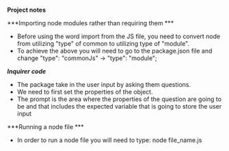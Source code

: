 **Project notes**


***Importing node modules rather than requiring them *** 

- Before using the word import from the JS file, you need to convert node from utilizing "type" of common to utilizing type of "module".
- To achieve the above you will need to go to the package.json file and change "type": "commonJs" -> "type": "module"; 

***Inquirer code*** 

- The package take in the user input by asking them questions. 
- We need to first set the properties of the object. 
- The prompt is the area where the properties of the question are going to be and that includes the expected variable that is going to store the user input


***Running a node file *** 
- In order to run a node file you will need to type: 
    node file_name.js